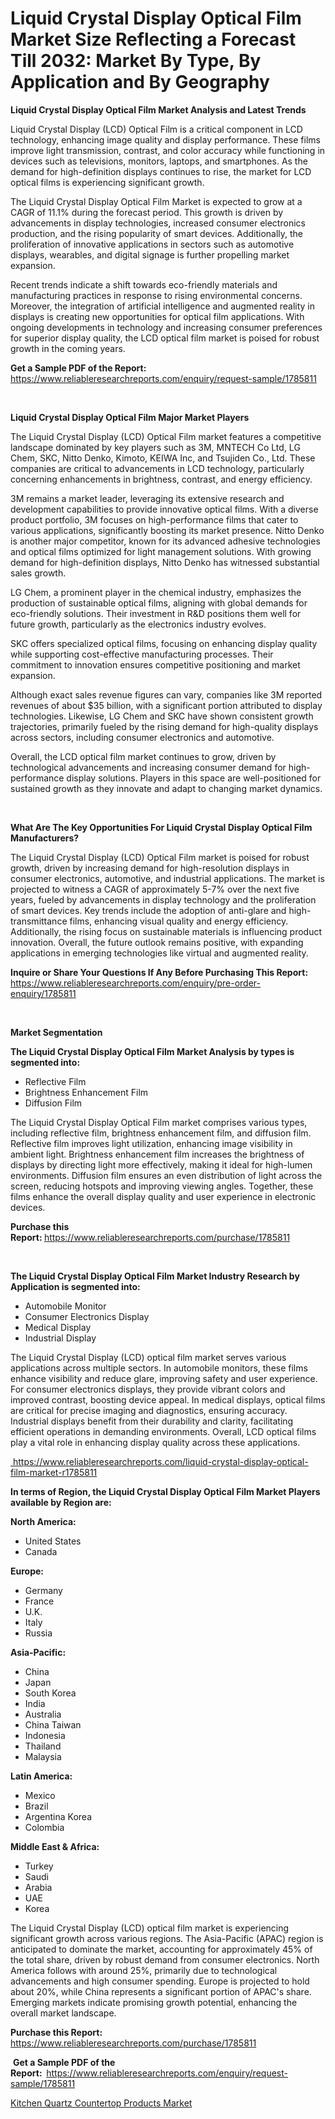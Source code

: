 <p><h1>Liquid Crystal Display Optical Film Market Size Reflecting a Forecast Till 2032: Market By Type, By Application and By Geography</h1></p><p><strong>Liquid Crystal Display Optical Film Market Analysis and Latest Trends</strong></p>
<p><p>Liquid Crystal Display (LCD) Optical Film is a critical component in LCD technology, enhancing image quality and display performance. These films improve light transmission, contrast, and color accuracy while functioning in devices such as televisions, monitors, laptops, and smartphones. As the demand for high-definition displays continues to rise, the market for LCD optical films is experiencing significant growth.</p><p>The Liquid Crystal Display Optical Film Market is expected to grow at a CAGR of 11.1% during the forecast period. This growth is driven by advancements in display technologies, increased consumer electronics production, and the rising popularity of smart devices. Additionally, the proliferation of innovative applications in sectors such as automotive displays, wearables, and digital signage is further propelling market expansion. </p><p>Recent trends indicate a shift towards eco-friendly materials and manufacturing practices in response to rising environmental concerns. Moreover, the integration of artificial intelligence and augmented reality in displays is creating new opportunities for optical film applications. With ongoing developments in technology and increasing consumer preferences for superior display quality, the LCD optical film market is poised for robust growth in the coming years.</p></p>
<p><strong>Get a Sample PDF of the Report:&nbsp;</strong> <a href="https://www.reliableresearchreports.com/enquiry/request-sample/1785811?utm_campaign=2745&utm_medium=2&utm_source=Github&utm_content=ia&utm_term=25032025&utm_id=liquid-crystal-display-optical-film">https://www.reliableresearchreports.com/enquiry/request-sample/1785811</a></p>
<p>&nbsp;</p>
<p><strong>Liquid Crystal Display Optical Film Major Market Players</strong></p>
<p><p>The Liquid Crystal Display (LCD) Optical Film market features a competitive landscape dominated by key players such as 3M, MNTECH Co Ltd, LG Chem, SKC, Nitto Denko, Kimoto, KEIWA Inc, and Tsujiden Co., Ltd. These companies are critical to advancements in LCD technology, particularly concerning enhancements in brightness, contrast, and energy efficiency.</p><p>3M remains a market leader, leveraging its extensive research and development capabilities to provide innovative optical films. With a diverse product portfolio, 3M focuses on high-performance films that cater to various applications, significantly boosting its market presence. Nitto Denko is another major competitor, known for its advanced adhesive technologies and optical films optimized for light management solutions. With growing demand for high-definition displays, Nitto Denko has witnessed substantial sales growth.</p><p>LG Chem, a prominent player in the chemical industry, emphasizes the production of sustainable optical films, aligning with global demands for eco-friendly solutions. Their investment in R&D positions them well for future growth, particularly as the electronics industry evolves.</p><p>SKC offers specialized optical films, focusing on enhancing display quality while supporting cost-effective manufacturing processes. Their commitment to innovation ensures competitive positioning and market expansion.</p><p>Although exact sales revenue figures can vary, companies like 3M reported revenues of about $35 billion, with a significant portion attributed to display technologies. Likewise, LG Chem and SKC have shown consistent growth trajectories, primarily fueled by the rising demand for high-quality displays across sectors, including consumer electronics and automotive.</p><p>Overall, the LCD optical film market continues to grow, driven by technological advancements and increasing consumer demand for high-performance display solutions. Players in this space are well-positioned for sustained growth as they innovate and adapt to changing market dynamics.</p></p>
<p>&nbsp;</p>
<p><strong>What Are The Key Opportunities For Liquid Crystal Display Optical Film Manufacturers?</strong></p>
<p><p>The Liquid Crystal Display (LCD) Optical Film market is poised for robust growth, driven by increasing demand for high-resolution displays in consumer electronics, automotive, and industrial applications. The market is projected to witness a CAGR of approximately 5-7% over the next five years, fueled by advancements in display technology and the proliferation of smart devices. Key trends include the adoption of anti-glare and high-transmittance films, enhancing visual quality and energy efficiency. Additionally, the rising focus on sustainable materials is influencing product innovation. Overall, the future outlook remains positive, with expanding applications in emerging technologies like virtual and augmented reality.</p></p>
<p><strong>Inquire or Share Your Questions If Any Before Purchasing This Report:</strong> <a href="https://www.reliableresearchreports.com/enquiry/pre-order-enquiry/1785811?utm_campaign=2745&utm_medium=2&utm_source=Github&utm_content=ia&utm_term=25032025&utm_id=liquid-crystal-display-optical-film">https://www.reliableresearchreports.com/enquiry/pre-order-enquiry/1785811</a></p>
<p>&nbsp;</p>
<p><strong>Market Segmentation</strong></p>
<p><strong>The Liquid Crystal Display Optical Film Market Analysis by types is segmented into:</strong></p>
<p><ul><li>Reflective Film</li><li>Brightness Enhancement Film</li><li>Diffusion Film</li></ul></p>
<p><p>The Liquid Crystal Display Optical Film market comprises various types, including reflective film, brightness enhancement film, and diffusion film. Reflective film improves light utilization, enhancing image visibility in ambient light. Brightness enhancement film increases the brightness of displays by directing light more effectively, making it ideal for high-lumen environments. Diffusion film ensures an even distribution of light across the screen, reducing hotspots and improving viewing angles. Together, these films enhance the overall display quality and user experience in electronic devices.</p></p>
<p><strong>Purchase this Report:&nbsp;</strong><a href="https://www.reliableresearchreports.com/purchase/1785811?utm_campaign=2745&utm_medium=2&utm_source=Github&utm_content=ia&utm_term=25032025&utm_id=liquid-crystal-display-optical-film">https://www.reliableresearchreports.com/purchase/1785811</a></p>
<p>&nbsp;</p>
<p><strong>The Liquid Crystal Display Optical Film Market Industry Research by Application is segmented into:</strong></p>
<p><ul><li>Automobile Monitor</li><li>Consumer Electronics Display</li><li>Medical Display</li><li>Industrial Display</li></ul></p>
<p><p>The Liquid Crystal Display (LCD) optical film market serves various applications across multiple sectors. In automobile monitors, these films enhance visibility and reduce glare, improving safety and user experience. For consumer electronics displays, they provide vibrant colors and improved contrast, boosting device appeal. In medical displays, optical films are critical for precise imaging and diagnostics, ensuring accuracy. Industrial displays benefit from their durability and clarity, facilitating efficient operations in demanding environments. Overall, LCD optical films play a vital role in enhancing display quality across these applications.</p></p>
<p><a href="https://www.reliableresearchreports.com/liquid-crystal-display-optical-film-market-r1785811?utm_campaign=2745&utm_medium=2&utm_source=Github&utm_content=ia&utm_term=25032025&utm_id=liquid-crystal-display-optical-film">&nbsp;https://www.reliableresearchreports.com/liquid-crystal-display-optical-film-market-r1785811</a></p>
<p><strong>In terms of Region, the Liquid Crystal Display Optical Film Market Players available by Region are:</strong></p>
<p>
    <p> <strong> North America: </strong>
        <ul>
            <li>United States</li>
            <li>Canada</li>
        </ul>
        </p> 
    <p> <strong> Europe: </strong>
        <ul>
            <li>Germany</li>
            <li>France</li>
            <li>U.K.</li>
            <li>Italy</li>
            <li>Russia</li>
        </ul>
        </p> 
    <p> <strong> Asia-Pacific: </strong>
        <ul>
            <li>China</li>
            <li>Japan</li>
            <li>South Korea</li>
            <li>India</li>
            <li>Australia</li>
            <li>China Taiwan</li>
            <li>Indonesia</li>
            <li>Thailand</li>
            <li>Malaysia</li>
        </ul>
        </p> 
    <p> <strong> Latin America: </strong>
        <ul>
            <li>Mexico</li>
            <li>Brazil</li>
            <li>Argentina Korea</li>
            <li>Colombia</li>
        </ul>
        </p> 
    <p> <strong> Middle East & Africa: </strong>
        <ul>
            <li>Turkey</li>
            <li>Saudi</li>
            <li>Arabia</li>
            <li>UAE</li>
            <li>Korea</li>
        </ul>
    </p>
    </p>
<p><p>The Liquid Crystal Display (LCD) optical film market is experiencing significant growth across various regions. The Asia-Pacific (APAC) region is anticipated to dominate the market, accounting for approximately 45% of the total share, driven by robust demand from consumer electronics. North America follows with around 25%, primarily due to technological advancements and high consumer spending. Europe is projected to hold about 20%, while China represents a significant portion of APAC's share. Emerging markets indicate promising growth potential, enhancing the overall market landscape.</p></p>
<p><strong>Purchase this Report: </strong><a href="https://www.reliableresearchreports.com/purchase/1785811?utm_campaign=2745&utm_medium=2&utm_source=Github&utm_content=ia&utm_term=25032025&utm_id=liquid-crystal-display-optical-film">https://www.reliableresearchreports.com/purchase/1785811</a></p>
<p>&nbsp;<strong>Get a Sample PDF of the Report:&nbsp;&nbsp;</strong><a href="https://www.reliableresearchreports.com/enquiry/request-sample/1785811?utm_campaign=2745&utm_medium=2&utm_source=Github&utm_content=ia&utm_term=25032025&utm_id=liquid-crystal-display-optical-film">https://www.reliableresearchreports.com/enquiry/request-sample/1785811</a></p>
<p><strong></strong></p>
<p><p><a href="https://github.com/ezahdyre/Market-Research-Report-List-1/blob/main/kitchen-quartz-countertop-products-market.md?utm_campaign=2745&utm_medium=2&utm_source=Github&utm_content=ia&utm_term=25032025&utm_id=liquid-crystal-display-optical-film">Kitchen Quartz Countertop Products Market</a></p></p>